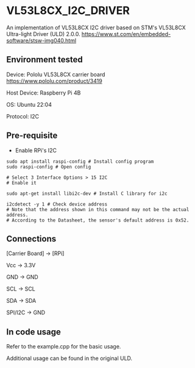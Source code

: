 # VL53L8CX_I2C_DRIVER
An implementation of VL53L8CX I2C driver based on STM's VL53L8CX Ultra-light Driver (ULD) 2.0.0.
https://www.st.com/en/embedded-software/stsw-img040.html

## Environment tested
Device: Pololu VL53L8CX carrier board
https://www.pololu.com/product/3419

Host Device: Raspberry Pi 4B

OS: Ubuntu 22:04

Protocol: I2C

## Pre-requisite
* Enable RPi's I2C
```
sudo apt install raspi-config # Install config program
sudo raspi-config # Open config

# Select 3 Interface Options > 15 I2C
# Enable it

sudo apt-get install libi2c-dev # Install C library for i2c

i2cdetect -y 1 # Check device address
# Note that the address shown in this command may not be the actual address.
# According to the Datasheet, the sensor's default address is 0x52.
```

## Connections
[Carrier Board] -> [RPi]

Vcc -> 3.3V

GND -> GND

SCL -> SCL

SDA -> SDA

SPI/I2C -> GND

## In code usage
Refer to the example.cpp for the basic usage.

Additional usage can be found in the original ULD.
